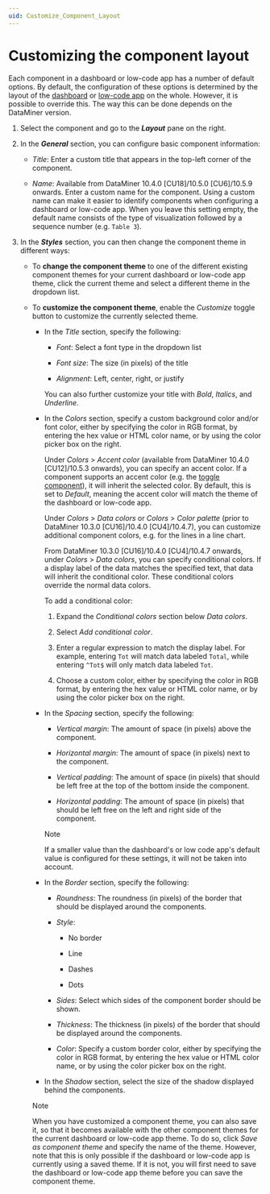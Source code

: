 ```yaml
---
uid: Customize_Component_Layout
---
```


# Customizing the component layout

Each component in a dashboard or low-code app has a number of default options. By default, the configuration of these options is determined by the layout of the [dashboard](xref:Configuring_the_dashboard_layout) or [low-code app](xref:LowCodeApps_Layout) on the whole. However, it is possible to override this. The way this can be done depends on the DataMiner version.

1. Select the component and go to the ***Layout*** pane on the right.

1. In the ***General*** section, you can configure basic component information:

   - *Title*: Enter a custom title that appears in the top-left corner of the component.

   - *Name*: Available from DataMiner 10.4.0 [CU18]/10.5.0 [CU6]/10.5.9 onwards<!--RN 43453, originally "Configuration name", but changed to "Name" by 43760-->. Enter a custom name for the component. Using a custom name can make it easier to identify components when configuring a dashboard or low-code app. When you leave this setting empty, the default name consists of the type of visualization followed by a sequence number (e.g. `Table 3`).

1. In the ***Styles*** section, you can then change the component theme in different ways:

   - To **change the component theme** to one of the different existing component themes for your current dashboard or low-code app theme, click the current theme and select a different theme in the dropdown list.

   - To **customize the component theme**, enable the *Customize* toggle button to customize the currently selected theme.

     - In the *Title* section, specify the following:

       - *Font*: Select a font type in the dropdown list

       - *Font size*: The size (in pixels) of the title

       - *Alignment*: Left, center, right, or justify

       You can also further customize your title with *Bold*, *Italics*, and *Underline*.

     - In the *Colors* section, specify a custom background color and/or font color, either by specifying the color in RGB format, by entering the hex value or HTML color name, or by using the color picker box on the right.

       Under *Colors* > *Accent color* (available from DataMiner 10.4.0 [CU12]/10.5.3 onwards<!--RN 41859-->), you can specify an accent color. If a component supports an accent color (e.g. the [toggle component](xref:Toggle)), it will inherit the selected color. By default, this is set to *Default*, meaning the accent color will match the theme of the dashboard or low-code app.

       Under *Colors* > *Data colors* or *Colors* > *Color palette* (prior to DataMiner 10.3.0 [CU16]/10.4.0 [CU4]/10.4.7<!--RN 39739-->), you can customize additional component colors, e.g. for the lines in a line chart.

       From DataMiner 10.3.0 [CU16]/10.4.0 [CU4]/10.4.7 onwards<!--RN 39739-->, under *Colors* > *Data colors*, you can specify conditional colors. If a display label of the data matches the specified text, that data will inherit the conditional color. These conditional colors override the normal data colors.

       To add a conditional color:

       1. Expand the *Conditional colors* section below *Data colors*.

       1. Select *Add conditional color*.

       1. Enter a regular expression to match the display label. For example, entering `Tot` will match data labeled `Total`, while entering `^Tot$` will only match data labeled `Tot`.

       1. Choose a custom color, either by specifying the color in RGB format, by entering the hex value or HTML color name, or by using the color picker box on the right.

     - In the *Spacing* section, specify the following:

       - *Vertical margin*: The amount of space (in pixels) above the component.

       - *Horizontal margin*: The amount of space (in pixels) next to the component.

       - *Vertical padding*: The amount of space (in pixels) that should be left free at the top of the bottom inside the component.

       - *Horizontal padding*: The amount of space (in pixels) that should be left free on the left and right side of the component.

       > [!NOTE]
       > If a smaller value than the dashboard's or low code app's default value is configured for these settings, it will not be taken into account.

     - In the *Border* section, specify the following:

       - *Roundness*: The roundness (in pixels) of the border that should be displayed around the components.

       - *Style*:

         - No border

         - Line

         - Dashes

         - Dots

       - *Sides*: Select which sides of the component border should be shown.

       - *Thickness*: The thickness (in pixels) of the border that should be displayed around the components.

       - *Color*: Specify a custom border color, either by specifying the color in RGB format, by entering the hex value or HTML color name, or by using the color picker box on the right.

     - In the *Shadow* section, select the size of the shadow displayed behind the components.

     > [!NOTE]
     > When you have customized a component theme, you can also save it, so that it becomes available with the other component themes for the current dashboard or low-code app theme. To do so, click *Save as component theme* and specify the name of the theme. However, note that this is only possible if the dashboard or low-code app is currently using a saved theme. If it is not, you will first need to save the dashboard or low-code app theme before you can save the component theme.
